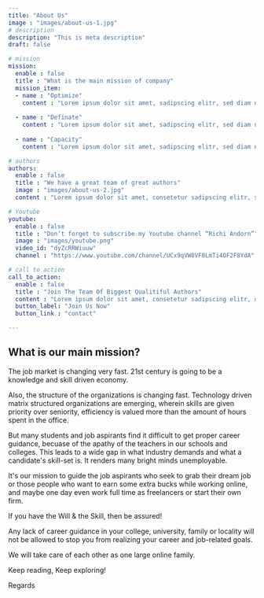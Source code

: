 ```yaml
---
title: "About Us"
image : "images/about-us-1.jpg"
# description
description: "This is meta description"
draft: false

# mission
mission:
  enable : false
  title : "What is the main mission of company"
  mission_item:
  - name : "Optimize"
    content : "Lorem ipsum dolor sit amet, sadipscing elitr, sed diam nonumy  tempor invidunt labore  magna aliquyam"
    
  - name : "Definate"
    content : "Lorem ipsum dolor sit amet, sadipscing elitr, sed diam nonumy  tempor invidunt labore  magna aliquyam"
    
  - name : "Capacity"
    content : "Lorem ipsum dolor sit amet, sadipscing elitr, sed diam nonumy  tempor invidunt labore  magna aliquyam"

# authors
authors:
  enable : false
  title : "We have a great team of great authors"
  image : "images/about-us-2.jpg"
  content : "Lorem ipsum dolor sit amet, consetetur sadipscing elitr, sed diam nonumy eirmod tempor invidunt ut labore et dolore magna aliquyam erat, sed diam voluptua. At vero eos et"

# Youtube
youtube:
  enable : false
  title : "Don’t forget to subscribe my Youtube channel “Richi Andorn”"
  image : "images/youtube.png"
  video_id: "dyZcRRWiuuw"
  channel : "https://www.youtube.com/channel/UCx9qVW8VF0LmTi4OF2F8YdA"

# call to action
call_to_action:
  enable : false
  title : "Join The Team Of Biggest Qualitiful Authors"
  content : "Lorem ipsum dolor sit amet, consetetur sadipscing elitr, diam nonumy eirmod tempor labore dolore"
  button_label: "Join Us Now"
  button_link : "contact"

---
```


## What is our main mission?

The job market is changing very fast. 21st century is going to be a knowledge and skill driven economy. 

Also, the structure of the organizations is changing fast. Technology driven matrix structured organizations are emerging, wherein skills are given priority over seniority, efficiency is valued more than the amount of hours spent in the office. 

But many students and job aspirants find it difficult to get proper career guidance, becuase of the apathy of the teachers in our schools and colleges. This leads to a wide gap in what industry demands and what a candidate's skill-set is. It renders many bright minds unemployable. 

It's our mission to guide the job aspirants who seek to grab their dream job or those people who want to earn some extra bucks while working online, and maybe one day even work full time as freelancers or start their own firm. 

If you have the Will & the Skill, then be assured! 

Any lack of career guidance in your college, university, family or locality will not be allowed to stop you from realizing your career and job-related goals. 

We will take care of each other as one large online family. 

Keep reading, Keep exploring!

Regards